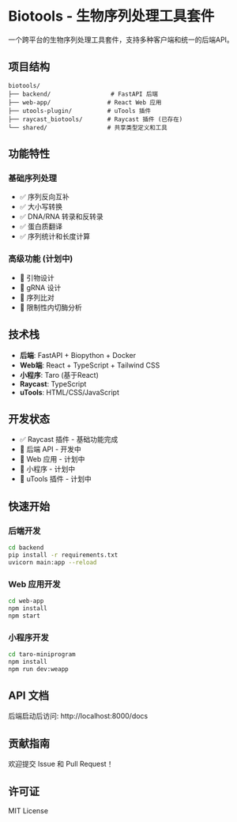 # Biotools - 生物序列处理工具套件

一个跨平台的生物序列处理工具套件，支持多种客户端和统一的后端API。

## 项目结构

```
biotools/
├── backend/                 # FastAPI 后端
├── web-app/                # React Web 应用
├── utools-plugin/          # uTools 插件
├── raycast_biotools/       # Raycast 插件 (已存在)
└── shared/                 # 共享类型定义和工具
```

## 功能特性

### 基础序列处理
- ✅ 序列反向互补
- ✅ 大小写转换
- ✅ DNA/RNA 转录和反转录
- ✅ 蛋白质翻译
- ✅ 序列统计和长度计算

### 高级功能 (计划中)
- 🔄 引物设计
- 🔄 gRNA 设计
- 🔄 序列比对
- 🔄 限制性内切酶分析

## 技术栈

- **后端**: FastAPI + Biopython + Docker
- **Web端**: React + TypeScript + Tailwind CSS
- **小程序**: Taro (基于React)
- **Raycast**: TypeScript
- **uTools**: HTML/CSS/JavaScript

## 开发状态

- ✅ Raycast 插件 - 基础功能完成
- 🔄 后端 API - 开发中
- 🔄 Web 应用 - 计划中
- 🔄 小程序 - 计划中
- 🔄 uTools 插件 - 计划中

## 快速开始

### 后端开发
```bash
cd backend
pip install -r requirements.txt
uvicorn main:app --reload
```

### Web 应用开发
```bash
cd web-app
npm install
npm start
```

### 小程序开发
```bash
cd taro-miniprogram
npm install
npm run dev:weapp
```

## API 文档

后端启动后访问: http://localhost:8000/docs

## 贡献指南

欢迎提交 Issue 和 Pull Request！

## 许可证

MIT License
